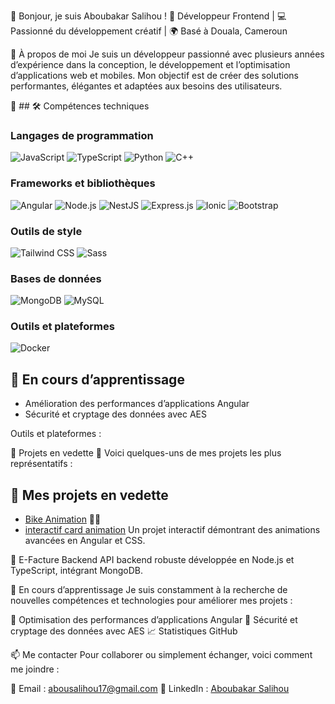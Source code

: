 👋 Bonjour, je suis Aboubakar Salihou !
🎯 Développeur Frontend | 💻 Passionné du développement créatif | 🌍 Basé à Douala, Cameroun

🚀 À propos de moi
Je suis un développeur passionné avec plusieurs années d’expérience dans la conception, le développement et l’optimisation d’applications web et mobiles. Mon objectif est de créer des solutions performantes, élégantes et adaptées aux besoins des utilisateurs.

🔧 ## 🛠️ Compétences techniques

### **Langages de programmation**
![JavaScript](https://img.shields.io/badge/JavaScript-F7DF1E?logo=javascript&logoColor=black&style=for-the-badge)
![TypeScript](https://img.shields.io/badge/TypeScript-3178C6?logo=typescript&logoColor=white&style=for-the-badge)
![Python](https://img.shields.io/badge/Python-3776AB?logo=python&logoColor=white&style=for-the-badge)
![C++](https://img.shields.io/badge/C++-00599C?logo=cplusplus&logoColor=white&style=for-the-badge)

### **Frameworks et bibliothèques**
![Angular](https://img.shields.io/badge/Angular-DD0031?logo=angular&logoColor=white&style=for-the-badge)
![Node.js](https://img.shields.io/badge/Node.js-339933?logo=nodedotjs&logoColor=white&style=for-the-badge)
![NestJS](https://img.shields.io/badge/NestJS-E0234E?logo=nestjs&logoColor=white&style=for-the-badge)
![Express.js](https://img.shields.io/badge/Express.js-000000?logo=express&logoColor=white&style=for-the-badge)
![Ionic](https://img.shields.io/badge/Ionic-3880FF?logo=ionic&logoColor=white&style=for-the-badge)
![Bootstrap](https://img.shields.io/badge/Bootstrap-7952B3?logo=bootstrap&logoColor=white&style=for-the-badge)

### **Outils de style**
![Tailwind CSS](https://img.shields.io/badge/TailwindCSS-06B6D4?logo=tailwindcss&logoColor=white&style=for-the-badge)
![Sass](https://img.shields.io/badge/Sass-CC6699?logo=sass&logoColor=white&style=for-the-badge)

### **Bases de données**
![MongoDB](https://img.shields.io/badge/MongoDB-47A248?logo=mongodb&logoColor=white&style=for-the-badge)
![MySQL](https://img.shields.io/badge/MySQL-4479A1?logo=mysql&logoColor=white&style=for-the-badge)

### **Outils et plateformes**
![Docker](https://img.shields.io/badge/Docker-2496ED?logo=docker&logoColor=white&style=for-the-badge)

## 🌱 En cours d’apprentissage
- Amélioration des performances d’applications Angular
- Sécurité et cryptage des données avec AES

Outils et plateformes :

🌟 Projets en vedette
📌 Voici quelques-uns de mes projets les plus représentatifs :
## 🌟 Mes projets en vedette
- [Bike Animation]([https://github.com/aboubakar-salihou/bike-animation](https://github.com/salihou001/bike-animation)) 🚴‍♂️
- [interactif card animation]([https://github.com/aboubakar-salihou/e-facture-backend](https://github.com/salihou001/interactif-card-animation))
Un projet interactif démontrant des animations avancées en Angular et CSS.

💼 E-Facture Backend
API backend robuste développée en Node.js et TypeScript, intégrant MongoDB.

🌱 En cours d’apprentissage
Je suis constamment à la recherche de nouvelles compétences et technologies pour améliorer mes projets :

🔧 Optimisation des performances d’applications Angular
🔐 Sécurité et cryptage des données avec AES
📈 Statistiques GitHub


📫 Me contacter
Pour collaborer ou simplement échanger, voici comment me joindre :

📧 Email : abousalihou17@gmail.com
🔗 LinkedIn : [Aboubakar Salihou](https://www.linkedin.com/in/aboubakar-salihou-7b2a22270/)
